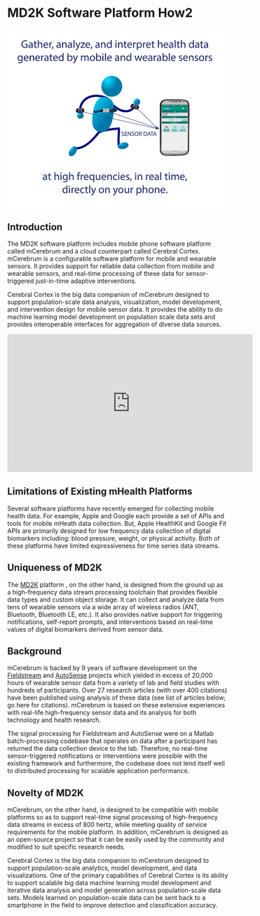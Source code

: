 # MD2K Software Platform How2
![Gather analyze and interpret health data directly on your phone](img/bluemanGraphicSmall.png)

## Introduction
The MD2K software platform includes mobile phone software platform called mCerebrum and a cloud counterpart called Cerebral Cortex. mCerebrum is a configurable software platform for mobile and wearable sensors. It provides support for reliable data collection from mobile and wearable sensors, and real-time processing of these data for sensor-triggered just-in-time adaptive interventions.

Cerebral Cortex is the big data companion of mCerebrum designed to support population-scale data analysis, visualization, model development, and intervention design for mobile sensor data. It provides the ability to do machine learning model development on population scale data sets and provides interoperable interfaces for aggregation of diverse data sources.

<center><iframe src="https://www.youtube.com/embed/uSQn2puExxM" width="560" height="315" frameborder="0" allowfullscreen="allowfullscreen"></iframe></center>

## Limitations of Existing mHealth Platforms
Several software platforms have recently emerged for collecting mobile health data. For example, Apple and Google each provide a set of APIs and tools for mobile mHeath data collection. But, Apple HealthKit and Google Fit APIs are primarily designed for low frequency data collection of digital biomarkers including: blood pressure, weight, or physical activity. Both of these platforms have limited expressiveness for time series data streams.

## Uniqueness of MD2K
The [MD2K](https://www.github.com/MD2Korg/) platform , on the other hand, is designed from the ground up as a high-frequency data stream processing toolchain that provides flexible data types and custom object storage. It can collect and analyze data from tens of wearable sensors via a wide array of wireless radios (ANT, Bluetooth, Bluetooth LE, etc.). It also provides native support for triggering notifications, self-report prompts, and interventions based on real-time values of digital biomarkers derived from sensor data.

## Background
mCerebrum is backed by 9 years of software development on the [Fieldstream](http://www.fieldstream.org/) and [AutoSense](https://sites.google.com/site/autosenseproject/) projects which yielded in excess of 20,000 hours of wearable sensor data from a variety of lab and field studies with hundreds of participants. Over 27 research articles (with over 400 citations) have been published using analysis of these data (see list of articles below; go here for citations). mCerebrum is based on these extensive experiences with real-life high-frequency sensor data and its analysis for both technology and health research.

The signal processing for Fieldstream and AutoSense were on a Matlab batch-processing codebase that operates on data after a participant has returned the data collection device to the lab. Therefore, no real-time sensor-triggered notifications or interventions were possible with the existing framework and furthermore, the codebase does not lend itself well to distributed processing for scalable application performance.

## Novelty of MD2K
mCerebrum, on the other hand, is designed to be compatible with mobile platforms so as to support real-time signal processing of high-frequency data streams in excess of 800 hertz, while meeting quality of service requirements for the mobile platform. In addition, mCerebrum is designed as an open-source project so that it can be easily used by the community and modified to suit specific research needs.

Cerebral Cortex is the big data companion to mCerebrum designed to support population-scale analytics, model development, and data visualizations. One of the primary capabilities of Cerebral Cortex is its ability to support scalable big data machine learning model development and iterative data analysis and model generation across population-scale data sets. Models learned on population-scale data can be sent back to a smartphone in the field to improve detection and classification accuracy.
